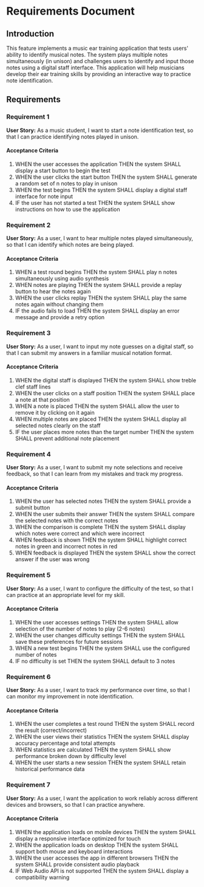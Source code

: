 # Requirements Document

## Introduction

This feature implements a music ear training application that tests users' ability to identify musical notes. The system plays multiple notes simultaneously (in unison) and challenges users to identify and input those notes using a digital staff interface. This application will help musicians develop their ear training skills by providing an interactive way to practice note identification.

## Requirements

### Requirement 1

**User Story:** As a music student, I want to start a note identification test, so that I can practice identifying notes played in unison.

#### Acceptance Criteria

1. WHEN the user accesses the application THEN the system SHALL display a start button to begin the test
2. WHEN the user clicks the start button THEN the system SHALL generate a random set of n notes to play in unison
3. WHEN the test begins THEN the system SHALL display a digital staff interface for note input
4. IF the user has not started a test THEN the system SHALL show instructions on how to use the application

### Requirement 2

**User Story:** As a user, I want to hear multiple notes played simultaneously, so that I can identify which notes are being played.

#### Acceptance Criteria

1. WHEN a test round begins THEN the system SHALL play n notes simultaneously using audio synthesis
2. WHEN notes are playing THEN the system SHALL provide a replay button to hear the notes again
3. WHEN the user clicks replay THEN the system SHALL play the same notes again without changing them
4. IF the audio fails to load THEN the system SHALL display an error message and provide a retry option

### Requirement 3

**User Story:** As a user, I want to input my note guesses on a digital staff, so that I can submit my answers in a familiar musical notation format.

#### Acceptance Criteria

1. WHEN the digital staff is displayed THEN the system SHALL show treble clef staff lines
2. WHEN the user clicks on a staff position THEN the system SHALL place a note at that position
3. WHEN a note is placed THEN the system SHALL allow the user to remove it by clicking on it again
4. WHEN multiple notes are placed THEN the system SHALL display all selected notes clearly on the staff
5. IF the user places more notes than the target number THEN the system SHALL prevent additional note placement

### Requirement 4

**User Story:** As a user, I want to submit my note selections and receive feedback, so that I can learn from my mistakes and track my progress.

#### Acceptance Criteria

1. WHEN the user has selected notes THEN the system SHALL provide a submit button
2. WHEN the user submits their answer THEN the system SHALL compare the selected notes with the correct notes
3. WHEN the comparison is complete THEN the system SHALL display which notes were correct and which were incorrect
4. WHEN feedback is shown THEN the system SHALL highlight correct notes in green and incorrect notes in red
5. WHEN feedback is displayed THEN the system SHALL show the correct answer if the user was wrong

### Requirement 5

**User Story:** As a user, I want to configure the difficulty of the test, so that I can practice at an appropriate level for my skill.

#### Acceptance Criteria

1. WHEN the user accesses settings THEN the system SHALL allow selection of the number of notes to play (2-6 notes)
2. WHEN the user changes difficulty settings THEN the system SHALL save these preferences for future sessions
3. WHEN a new test begins THEN the system SHALL use the configured number of notes
4. IF no difficulty is set THEN the system SHALL default to 3 notes

### Requirement 6

**User Story:** As a user, I want to track my performance over time, so that I can monitor my improvement in note identification.

#### Acceptance Criteria

1. WHEN the user completes a test round THEN the system SHALL record the result (correct/incorrect)
2. WHEN the user views their statistics THEN the system SHALL display accuracy percentage and total attempts
3. WHEN statistics are calculated THEN the system SHALL show performance broken down by difficulty level
4. WHEN the user starts a new session THEN the system SHALL retain historical performance data

### Requirement 7

**User Story:** As a user, I want the application to work reliably across different devices and browsers, so that I can practice anywhere.

#### Acceptance Criteria

1. WHEN the application loads on mobile devices THEN the system SHALL display a responsive interface optimized for touch
2. WHEN the application loads on desktop THEN the system SHALL support both mouse and keyboard interactions
3. WHEN the user accesses the app in different browsers THEN the system SHALL provide consistent audio playback
4. IF Web Audio API is not supported THEN the system SHALL display a compatibility warning
